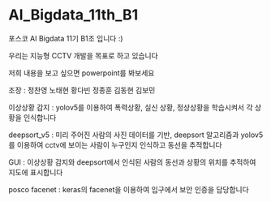 # AI_Bigdata_11th_B1
포스코 AI Bigdata 11기 B1조 입니다 :)

우리는 지능형 CCTV 개발을 목표로 하고 있습니다

저희 내용을 보고 싶으면 powerpoint를 봐보세요

조장 : 정찬영
노태현
황다빈
정종훈
김동현
김보민

이상상황 감지 
: yolov5를 이용하여 폭력상황, 실신 상황, 정상상황을 학습시켜서 각 상황을 인식합니다

deepsort_v5
: 미리 주어진 사람의 사진 데이터를 기반, deepsort 알고리즘과 yolov5를 이용하여 cctv에 보이는 사람이 누구인지 인식하고 동선을 추적합니다

GUI
: 이상상황 감지와 deepsort에서 인식된 사람의 동선과 상황의 위치를 추적하여 지도에 표시합니다

posco facenet
: keras의 facenet을 이용하여 입구에서 보안 인증을 담당합니다